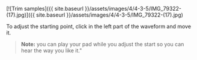 ---
---

[![Trim samples]({{ site.baseurl }}/assets/images/4/4-3-5/IMG_79322-(17).jpg)]({{
site.baseurl }}/assets/images/4/4-3-5/IMG_79322-(17).jpg)

To adjust the starting point, click in the left part of the waveform and move it.

> **Note:** you can play your pad while you adjust the start so you can hear the way you like it."
